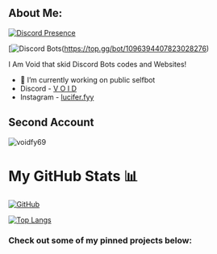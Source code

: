 ## About Me:

[![Discord Presence](https://lanyard.cnrad.dev/api/1207080455225213061)](https://discord.com/users/1207080455225213061)

[![Discord Bots](https://top.gg/api/widget/1096394407823028276.svg)(https://top.gg/bot/1096394407823028276)

I Am Void that skid Discord Bots codes and Websites!
- 🔭 I’m currently working on public selfbot
- Discord - [V O I D](https://discord.com/users/932031167778127963)
- Instagram - [lucifer.fyy](https://instagram.com/lucifer.fyy)

## Second Account
![voidfy69](https://github.com/voidfy69)


# My GitHub Stats 📊

[![GitHub](https://github-readme-stats.vercel.app/api?username=voidfy69&theme=tokyonight)](https://github.com/voidfy69)

[![Top Langs](https://github-readme-stats.vercel.app/api/top-langs/?username=voidfy69&theme=tokyonight&layout=compact)](https://github.com/voidfy69)





### Check out some of my pinned projects below:
